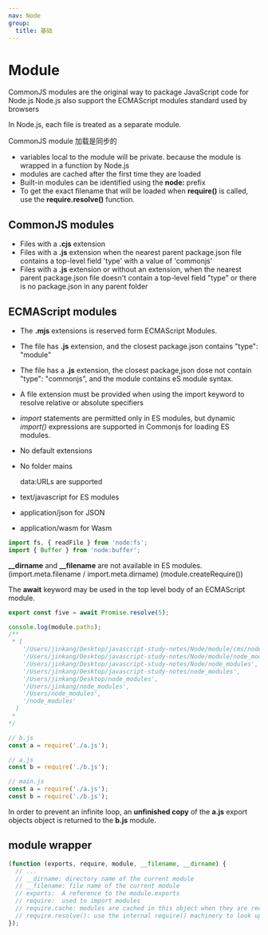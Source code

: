 ```yaml
---
nav: Node
group:
  title: 基础
---
```


# Module

CommonJS modules are the original way to package JavaScript code for Node.js
Node.js also support the ECMAScript modules standard used by browsers

In Node.js, each file is treated as a separate module.

CommonJS module 加载是同步的

- variables local to the module will be private. because the module is wrapped in a function by Node.js
- modules are cached after the first time they are loaded
- Built-in modules can be identified using the **node:** prefix
- To get the exact filename that will be loaded when **require()** is called, use the **require.resolve()** function.

## CommonJS modules

- Files with a **.cjs** extension
- Files with a **.js** extension when the nearest parent package.json file contains a top-level field 'type' with a
  value of 'commonjs'
- Files with a **.js** extension or without an extension, when the nearest parent package.json file doesn't contain a top-level field "type" or there is no package.json in any parent folder

## ECMAScript modules

- The **.mjs** extensions is reserved form ECMAScript Modules.
- The file has **.js** extension, and the closest package.json contains "type": "module"
- The file has a **.js** extension, the closest package,json dose not contain "type": "commonjs", and the module contains eS module syntax.
- A file extension must be provided when using the import keyword to resolve relative or absolute specifiers
- _import_ statements are permitted only in ES modules, but dynamic _import()_ expressions are supported in Commonjs
  for loading ES modules.

- No default extensions
- No folder mains

  data:URLs are supported

- text/javascript for ES modules
- application/json for JSON
- application/wasm for Wasm

```js
import fs, { readFile } from 'node:fs';
import { Buffer } from 'node:buffer';
```

**\_\_dirname** and **\_\_filename** are not available in ES modules.
(import.meta.filename / import.meta.dirname)
(module.createRequire())

The **await** keyword may be used in the top level body of an ECMAScript module.

```js
export const five = await Promise.resolve(5);
```

```js
console.log(module.paths);
/**
 * [
    '/Users/jinkang/Desktop/javascript-study-notes/Node/module/cms/node_modules',
    '/Users/jinkang/Desktop/javascript-study-notes/Node/module/node_modules',
    '/Users/jinkang/Desktop/javascript-study-notes/Node/node_modules',
    '/Users/jinkang/Desktop/javascript-study-notes/node_modules',
    '/Users/jinkang/Desktop/node_modules',
    '/Users/jinkang/node_modules',
    '/Users/node_modules',
    '/node_modules'
  ]
 * 
*/

// b.js
const a = require('./a.js');

// a.js
const b = require('./b.js');

// main.js
const a = require('./a.js');
const b = require('./b.js');
```

In order to prevent an infinite loop, an **unfinished copy** of the **a.js** export objects object is returned to the **b.js** module.

## module wrapper

```js
(function (exports, require, module, __filename, __dirname) {
  // ...
  // __dirname: directory name of the current module
  // __filename: file name of the current module
  // exports:  A reference to the module.exports
  // require:  used to import modules
  // require.cache: modules are cached in this object when they are required.
  // require.resolve(): use the internal require() machinery to look up the location of a module.
});
```
